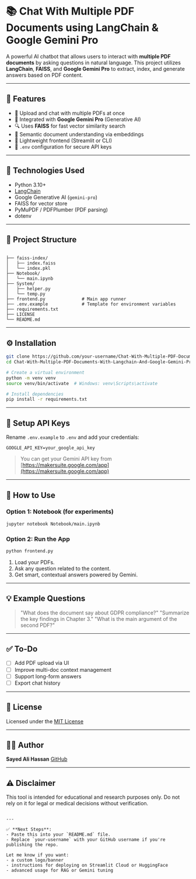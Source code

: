 # 📚 Chat With Multiple PDF Documents using LangChain & Google Gemini Pro

A powerful AI chatbot that allows users to interact with **multiple PDF documents** by asking questions in natural language. This project utilizes **LangChain**, **FAISS**, and **Google Gemini Pro** to extract, index, and generate answers based on PDF content.

---

## 🚀 Features

- 📄 Upload and chat with multiple PDFs at once
- 🤖 Integrated with **Google Gemini Pro** (Generative AI)
- 🔍 Uses **FAISS** for fast vector similarity search
- 🧠 Semantic document understanding via embeddings
- 🧰 Lightweight frontend (Streamlit or CLI)
- 🔐 `.env` configuration for secure API keys

---

## 🧠 Technologies Used

- Python 3.10+
- [LangChain](https://python.langchain.com/)
- Google Generative AI (`gemini-pro`)
- FAISS for vector store
- PyMuPDF / PDFPlumber (PDF parsing)
- dotenv

---

## 📁 Project Structure

```

├── faiss-index/
│   ├── index.faiss
│   └── index.pkl
├── Notebook/
│   └── main.ipynb
├── System/
│   ├── helper.py
│   └── temp.py
├── frontend.py              # Main app runner
├── .env.example             # Template for environment variables
├── requirements.txt
├── LICENSE
└── README.md

````

---

## ⚙️ Installation

```bash
git clone https://github.com/your-username/Chat-With-Multiple-PDF-Documents-With-Langchain-And-Google-Gemini-Pro.git
cd Chat-With-Multiple-PDF-Documents-With-Langchain-And-Google-Gemini-Pro

# Create a virtual environment
python -m venv venv
source venv/bin/activate  # Windows: venv\Scripts\activate

# Install dependencies
pip install -r requirements.txt
````

---

## 🔑 Setup API Keys

Rename `.env.example` to `.env` and add your credentials:

```
GOOGLE_API_KEY=your_google_api_key
```

> You can get your Gemini API key from [https://makersuite.google.com/app](https://makersuite.google.com/app)

---

## 🧪 How to Use

### Option 1: Notebook (for experiments)

```bash
jupyter notebook Notebook/main.ipynb
```

### Option 2: Run the App

```bash
python frontend.py
```

1. Load your PDFs.
2. Ask any question related to the content.
3. Get smart, contextual answers powered by Gemini.

---

## 💡 Example Questions

> "What does the document say about GDPR compliance?"
> "Summarize the key findings in Chapter 3."
> "What is the main argument of the second PDF?"

---

## ✅ To-Do

* [ ] Add PDF upload via UI
* [ ] Improve multi-doc context management
* [ ] Support long-form answers
* [ ] Export chat history

---

## 📄 License

Licensed under the [MIT License](LICENSE)

---

## 🙋‍♂️ Author

**Sayed Ali Hassan**
[GitHub](https://github.com/Sayedalihassaan)

---

## ⚠️ Disclaimer

This tool is intended for educational and research purposes only. Do not rely on it for legal or medical decisions without verification.

```

---

✅ **Next Steps**:
- Paste this into your `README.md` file.
- Replace `your-username` with your GitHub username if you're publishing the repo.

Let me know if you want:
- a custom logo/banner
- instructions for deploying on Streamlit Cloud or HuggingFace
- advanced usage for RAG or Gemini tuning
```
